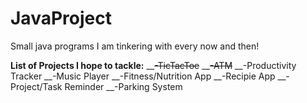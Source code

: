 # JavaProject

Small java programs I am tinkering with every now and then!

  **List of Projects I hope to tackle:**
__~~-TicTacToe~~
__~~-ATM~~
__-Productivity Tracker
__-Music Player
__-Fitness/Nutrition App
__-Recipie App
__-Project/Task Reminder
__-Parking System
  
<!-- using <br /> or __ after the end of line will create a new line -->
